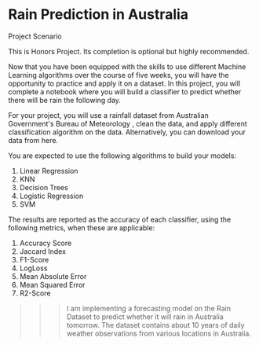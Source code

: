 # Rain Prediction in Australia

Project Scenario

This is Honors Project. Its completion is optional but highly recommended.

Now that you have been equipped with the skills to use different Machine Learning algorithms over the course of five weeks, you will have the opportunity to practice and apply it on a dataset. In this project, you will complete a notebook where you will build a classifier to predict whether there will be rain the following day.

For your project, you will use a rainfall dataset from Australian Government's Bureau of Meteorology , clean the data, and apply different classification algorithm on the data. Alternatively, you can download your data from here. 

You are expected to use the following algorithms to build your models:

1.  Linear Regression
2.  KNN
3.  Decision Trees
4.  Logistic Regression
5.  SVM


The results are reported as the accuracy of each classifier, using the following metrics, when these are applicable:

1. Accuracy Score
2. Jaccard Index
3. F1-Score
4. LogLoss
5. Mean Absolute Error
6. Mean Squared Error
7. R2-Score




>>>I am implementing a forecasting model on the Rain Dataset to predict whether it will rain in Australia tomorrow. The dataset contains about 10 years of daily weather observations from various locations in Australia.

